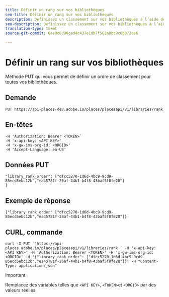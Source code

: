 ```yaml
---
title: Définir un rang sur vos bibliothèques
seo-title: Définir un rang sur vos bibliothèques
description: Définissez un classement sur vos bibliothèques à l’aide de l’API REST Places.
seo-description: Définissez un classement sur vos bibliothèques à l’aide de l’API REST Places.
translation-type: tm+mt
source-git-commit: 6ae0c8d90cad4c437e1db7f562a0bc9c6b072ce6

---
```



# Définir un rang sur vos bibliothèques

Méthode PUT qui vous permet de définir un ordre de classement pour toutes vos bibliothèques.

## Demande

`PUT https://api-places-dev.adobe.io/places/placesapi/v1/libraries/rank`

## En-têtes

```-H Content-Type: application/json'
-H 'Authorization: Bearer <TOKEN>`  
-H 'x-api-key: <API KEY>'  
-H 'x-gw-ims-org-id: <ORGID>'  
-H 'Accept-Language: en-US'
```

## Données PUT

```
"library_rank_order": ["dfcc5270-1d6d-4bc9-9cd9-85ecd5ebc12b","ea45781f-26af-44b1-b4f8-43baf5f0fe28"]  
}
```

## Exemple de réponse

```
{"library_rank_order" ["dfcc5270-1d6d-4bc9-9cd9-85ecd5ebc12b","ea45781f-26af-44b1-b4f8-43baf5f0fe28"]}
```

## CURL, commande

```
curl -X PUT `'https://api-places.adobe.io/places/placesapi/v1/libraries/rank'` -H 'x-api-key: <API KEY>' -H 'Authorization: Bearer <TOKEN>' -H 'x-gw-ims-org-id: <ORGID>' -d '{"library_rank_order": ["dfcc5270-1d6d-4bc9-9cd9-85ecd5ebc12b","ea45781f-26af-44b1-b4f8-43baf5f0fe28"]}' -H "Content-Type: application/json"
```

>[!IMPORTANT]
>
>Remplacez des variables telles que `<API KEY>`, `<TOKEN>`et `<ORGID>` par des valeurs réelles.

